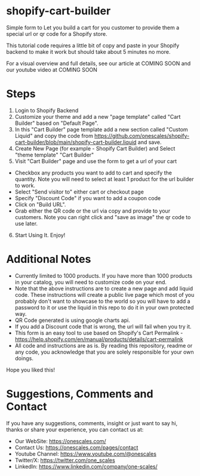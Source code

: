 # shopify-cart-builder
Simple form to Let you build a cart for you customer to provide them a special url or qr code for a Shopify store.

This tutorial code requires a little bit of copy and paste in your Shopify backend to make it work but should take about 5 minutes no more.

For a visual overview and full details, see our article at COMING SOON and our youtube video at COMING SOON

# Steps

1. Login to Shopify Backend
2. Customize your theme and add a new "page template" called "Cart Builder" based on "Default Page".
3. In this "Cart Builder" page template add a new section called "Custom Liquid" and copy the code from https://github.com/onescales/shopify-cart-builder/blob/main/shopify-cart-builder.liquid and save.
4. Create New Page (for example - Shopify Cart Builder) and Select "theme template" "Cart Builder"
5. Visit "Cart Builder" page and use the form to get a url of your cart
- Checkbox any products you want to add to cart and specify the quantity. Note you will need to select at least 1 product for the url builder to work.
- Select "Send visitor to" either cart or checkout page
- Specify "Discount Code" if you want to add a coupon code
- Click on "Build URL".
- Grab either the QR code or the url via copy and provide to your customers. Note you can right click and "save as image" the qr code to use later.
6. Start Using It. Enjoy!

# Additional Notes
- Currently limited to 1000 products. If you have more than 1000 products in your catalog, you will need to customize code on your end.
- Note that the above instructions are to create a new page and add liquid code. These instructions will create a public live page which most of you probably don't want to showcase to the world so you will have to add a password to it or use the liquid in this repo to do it in your own protected way.
- QR Code generated is using google charts api.
- If you add a Discount code that is wrong, the url will fail when you try it.
- This form is an easy tool to use based on Shopify's Cart Permalink - https://help.shopify.com/en/manual/products/details/cart-permalink
- All code and instructions are as is. By reading this repository, readme or any code, you acknowledge that you are solely responsible for your own doings.

Hope you liked this!

# Suggestions, Comments and Contact
If you have any suggestions, comments, insight or just want to say hi, thanks or share your experience, you can contact us at:
- Our WebSite: https://onescales.com/
- Contact Us: https://onescales.com/pages/contact
- Youtube Channel: https://www.youtube.com/@onescales
- Twitter/X: https://twitter.com/one_scales
- LinkedIn: https://www.linkedin.com/company/one-scales/





